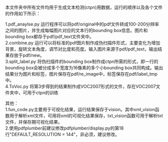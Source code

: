 本文件夹中所有文件均用于生成文本检测(ctpn)用数据，运行的顺序以及各个文件的作用如下所示：

1.pdf_anaylse.py 运行程序可以将pdf/original中的pdf文件转成100-200分辨率之间的图片，并生成每幅图片对应的文本行的bounding box信息。图片和bounding box都存于pdf/pdf_text文件夹中。  
2.combine.py 运行可以将标准的pdf图片制作成伪扫描件形式，主要变化为增加背景，旋转文本角度，调节对比度和亮度。输入图片来源于pdf/pdf_text，输出结果存放于pdf/new。  
3.split_label.py 将伪扫描件的bounding box制作成ctpn所需的形式，即一行的bounding box会被分成多个宽度为16像素的多个小bounding box共同构成。输出结果分为图片和标签，图片保存在pdf/re_image中，标签保存在pdf/label_tmp中。  
4.ToVoc.py 将第3步得到的结果制作成VOC2007形式的文件，存在VOC2007文件夹中，可用于ctpn的训练


其他：  
1.fun_code.py主要用于可视化结果，运行结果保存于vision。其中xml_vision函数用于解析xml文件，可用将xml的可视化结果保存，txt_vision函数可用于解析txt文件，并保存期可视化结果。  
2.使用pdfplumber前建议修改pdfplumber/display.py的第18行"DEFAULT_RESOLUTION = 144"，非必须，建议修改。
